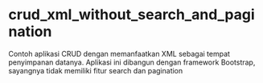 # crud_xml_without_search_and_pagination
Contoh aplikasi CRUD dengan memanfaatkan XML sebagai tempat penyimpanan datanya.
Aplikasi ini dibangun dengan framework Bootstrap, sayangnya tidak memiliki fitur search dan pagination
